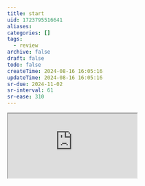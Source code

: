 ```yaml
---
title: start
uid: 1723795516641
aliases:
categories: []
tags:
  - review
archive: false
draft: false
todo: false
createTime: 2024-08-16 16:05:16
updateTime: 2024-08-16 16:05:16
sr-due: 2024-11-02
sr-interval: 61
sr-ease: 310
---
```


<iframe
  class="iframe_full"
  src="https://dict.youdao.com/result?word=start&lang=en"
>
</iframe>
